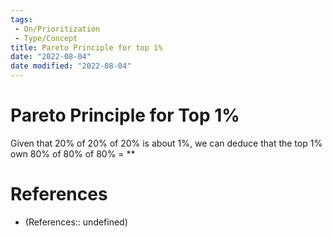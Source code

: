 ```yaml
---
tags:
 - On/Prioritization
 - Type/Concept
title: Pareto Principle for top 1%
date: "2022-08-04"
date modified: "2022-08-04"
---
```


# Pareto Principle for Top 1%
Given that 20% of 20% of 20% is about 1%, we can deduce that the top 1% own 80% of 80% of 80% = **

# References
- (References:: undefined)
